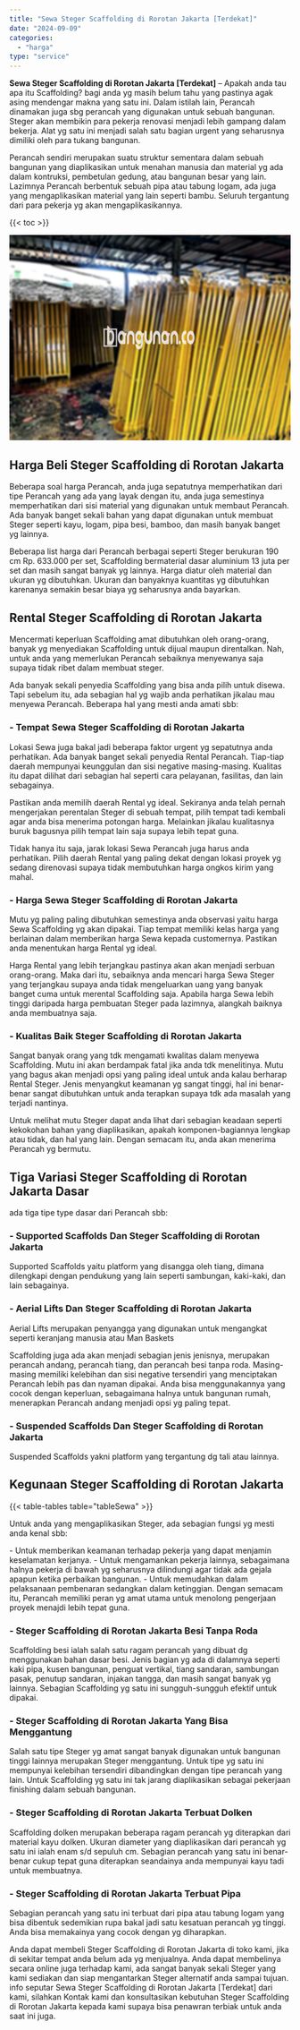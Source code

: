 ```yaml
---
title: "Sewa Steger Scaffolding di Rorotan Jakarta [Terdekat]"
date: "2024-09-09"
categories: 
  - "harga"
type: "service"
---
```


**Sewa Steger Scaffolding di Rorotan Jakarta \[Terdekat\]** – Apakah anda tau apa itu Scaffolding? bagi anda yg masih belum tahu yang pastinya agak asing mendengar makna yang satu ini. Dalam istilah lain, Perancah dinamakan juga sbg perancah yang digunakan untuk sebuah bangunan. Steger akan membikin para pekerja renovasi menjadi lebih gampang dalam bekerja. Alat yg satu ini menjadi salah satu bagian urgent yang seharusnya dimiliki oleh para tukang bangunan.

Perancah sendiri merupakan suatu struktur sementara dalam sebuah bangunan yang diaplikasikan untuk menahan manusia dan material yg ada dalam kontruksi, pembetulan gedung, atau bangunan besar yang lain. Lazimnya Perancah berbentuk sebuah pipa atau tabung logam, ada juga yang mengaplikasikan material yang lain seperti bambu. Seluruh tergantung dari para pekerja yg akan mengaplikasikannya.

{{< toc >}}

![Sewa Steger Scaffolding di Rorotan Jakarta [Terdekat]](/images/sewa-scaffolding-steger-11.png)

## Harga Beli Steger Scaffolding di Rorotan Jakarta

Beberapa soal harga Perancah, anda juga sepatutnya memperhatikan dari tipe Perancah yang ada yang layak dengan itu, anda juga semestinya memperhatikan dari sisi material yang digunakan untuk membaut Perancah. Ada banyak banget sekali bahan yang dapat digunakan untuk membuat Steger seperti kayu, logam, pipa besi, bamboo, dan masih banyak banget yg lainnya.

Beberapa list harga dari Perancah berbagai seperti Steger berukuran 190 cm Rp. 633.000 per set, Scaffolding bermaterial dasar aluminium 13 juta per set dan masih sangat banyak yg lainnya. Harga diatur oleh material dan ukuran yg dibutuhkan. Ukuran dan banyaknya kuantitas yg dibutuhkan karenanya semakin besar biaya yg seharusnya anda bayarkan.

## Rental Steger Scaffolding di Rorotan Jakarta

Mencermati keperluan Scaffolding amat dibutuhkan oleh orang-orang, banyak yg menyediakan Scaffolding untuk dijual maupun direntalkan. Nah, untuk anda yang memerlukan Perancah sebaiknya menyewanya saja supaya tidak ribet dalam membuat steger.

Ada banyak sekali penyedia Scaffolding yang bisa anda pilih untuk disewa. Tapi sebelum itu, ada sebagian hal yg wajib anda perhatikan jikalau mau menyewa Perancah. Beberapa hal yang mesti anda amati sbb:

### \- Tempat Sewa Steger Scaffolding di Rorotan Jakarta

Lokasi Sewa juga bakal jadi beberapa faktor urgent yg sepatutnya anda perhatikan. Ada banyak banget sekali penyedia Rental Perancah. Tiap-tiap daerah mempunyai keunggulan dan sisi negative masing-masing. Kualitas itu dapat dilihat dari sebagian hal seperti cara pelayanan, fasilitas, dan lain sebagainya.

Pastikan anda memilih daerah Rental yg ideal. Sekiranya anda telah pernah mengerjakan perentalan Steger di sebuah tempat, pilih tempat tadi kembali agar anda bisa menerima potongan harga. Melainkan jikalau kualitasnya buruk bagusnya pilih tempat lain saja supaya lebih tepat guna.

Tidak hanya itu saja, jarak lokasi Sewa Perancah juga harus anda perhatikan. Pilih daerah Rental yang paling dekat dengan lokasi proyek yg sedang direnovasi supaya tidak membutuhkan harga ongkos kirim yang mahal.

### \- Harga Sewa Steger Scaffolding di Rorotan Jakarta

Mutu yg paling paling dibutuhkan semestinya anda observasi yaitu harga Sewa Scaffolding yg akan dipakai. Tiap tempat memiliki kelas harga yang berlainan dalam memberikan harga Sewa kepada customernya. Pastikan anda menentukan harga Rental yg ideal.

Harga Rental yang lebih terjangkau pastinya akan akan menjadi serbuan orang-orang. Maka dari itu, sebaiknya anda mencari harga Sewa Steger yang terjangkau supaya anda tidak mengeluarkan uang yang banyak banget cuma untuk merental Scaffolding saja. Apabila harga Sewa lebih tinggi daripada harga pembuatan Steger pada lazimnya, alangkah baiknya anda membuatnya saja.

### \- Kualitas Baik Steger Scaffolding di Rorotan Jakarta

Sangat banyak orang yang tdk mengamati kwalitas dalam menyewa Scaffolding. Mutu ini akan berdampak fatal jika anda tdk menelitinya. Mutu yang bagus akan menjadi opsi yang paling ideal untuk anda kalau berharap Rental Steger. Jenis menyangkut keamanan yg sangat tinggi, hal ini benar-benar sangat dibutuhkan untuk anda terapkan supaya tdk ada masalah yang terjadi nantinya.

Untuk melihat mutu Steger dapat anda lihat dari sebagian keadaan seperti kekokohan bahan yang diaplikasikan, apakah komponen-bagiannya lengkap atau tidak, dan hal yang lain. Dengan semacam itu, anda akan menerima Perancah yg bermutu.

## Tiga Variasi Steger Scaffolding di Rorotan Jakarta Dasar

ada tiga tipe type dasar dari Perancah sbb:

### \- Supported Scaffolds Dan Steger Scaffolding di Rorotan Jakarta

Supported Scaffolds yaitu platform yang disangga oleh tiang, dimana dilengkapi dengan pendukung yang lain seperti sambungan, kaki-kaki, dan lain sebagainya.

### \- Aerial Lifts Dan Steger Scaffolding di Rorotan Jakarta

Aerial Lifts merupakan penyangga yang digunakan untuk mengangkat seperti keranjang manusia atau Man Baskets

Scaffolding juga ada akan menjadi sebagian jenis jenisnya, merupakan perancah andang, perancah tiang, dan perancah besi tanpa roda. Masing-masing memiliki kelebihan dan sisi negative tersendiri yang menciptakan Perancah lebih pas dan nyaman dipakai. Anda bisa menggunakannya yang cocok dengan keperluan, sebagaimana halnya untuk bangunan rumah, menerapkan Perancah andang menjadi opsi yg paling tepat.

### \- Suspended Scaffolds Dan Steger Scaffolding di Rorotan Jakarta

Suspended Scaffolds yakni platform yang tergantung dg tali atau lainnya.

## Kegunaan Steger Scaffolding di Rorotan Jakarta

{{< table-tables table="tableSewa" >}}

Untuk anda yang mengaplikasikan Steger, ada sebagian fungsi yg mesti anda kenal sbb:

\- Untuk memberikan keamanan terhadap pekerja yang dapat menjamin keselamatan kerjanya. - Untuk mengamankan pekerja lainnya, sebagaimana halnya pekerja di bawah yg seharusnya dilindungi agar tidak ada gejala apapun ketika perbaikan bangunan. - Untuk memudahkan dalam pelaksanaan pembenaran sedangkan dalam ketinggian. Dengan semacam itu, Perancah memiliki peran yg amat utama untuk menolong pengerjaan proyek menajdi lebih tepat guna.

### \- Steger Scaffolding di Rorotan Jakarta Besi Tanpa Roda

Scaffolding besi ialah salah satu ragam perancah yang dibuat dg menggunakan bahan dasar besi. Jenis bagian yg ada di dalamnya seperti kaki pipa, kusen bangunan, penguat vertikal, tiang sandaran, sambungan pasak, penutup sandaran, injakan tangga, dan masih sangat banyak yg lainnya. Sebagian Scaffolding yg satu ini sungguh-sungguh efektif untuk dipakai.

### \- Steger Scaffolding di Rorotan Jakarta Yang Bisa Menggantung

Salah satu tipe Steger yg amat sangat banyak digunakan untuk bangunan tinggi lainnya merupakan Steger menggantung. Untuk tipe yg satu ini mempunyai kelebihan tersendiri dibandingkan dengan tipe perancah yang lain. Untuk Scaffolding yg satu ini tak jarang diaplikasikan sebagai pekerjaan finishing dalam sebuah bangunan.

### \- Steger Scaffolding di Rorotan Jakarta Terbuat Dolken

Scaffolding dolken merupakan beberapa ragam perancah yg diterapkan dari material kayu dolken. Ukuran diameter yang diaplikasikan dari perancah yg satu ini ialah enam s/d sepuluh cm. Sebagian perancah yang satu ini benar-benar cukup tepat guna diterapkan seandainya anda mempunyai kayu tadi untuk membuatnya.

### \- Steger Scaffolding di Rorotan Jakarta Terbuat Pipa

Sebagian perancah yang satu ini terbuat dari pipa atau tabung logam yang bisa dibentuk sedemikian rupa bakal jadi satu kesatuan perancah yg tinggi. Anda bisa memakainya yang cocok dengan yg diharapkan.

Anda dapat membeli Steger Scaffolding di Rorotan Jakarta di toko kami, jika di sekitar tempat anda belum ada yg menjualnya. Anda dapat membelinya secara online juga terhadap kami, ada sangat banyak sekali Steger yang kami sediakan dan siap mengantarkan Steger alternatif anda sampai tujuan. info seputar Sewa Steger Scaffolding di Rorotan Jakarta \[Terdekat\] dari kami, silahkan Kontak kami dan konsultasikan kebutuhan Steger Scaffolding di Rorotan Jakarta kepada kami supaya bisa penawran terbiak untuk anda saat ini juga.
